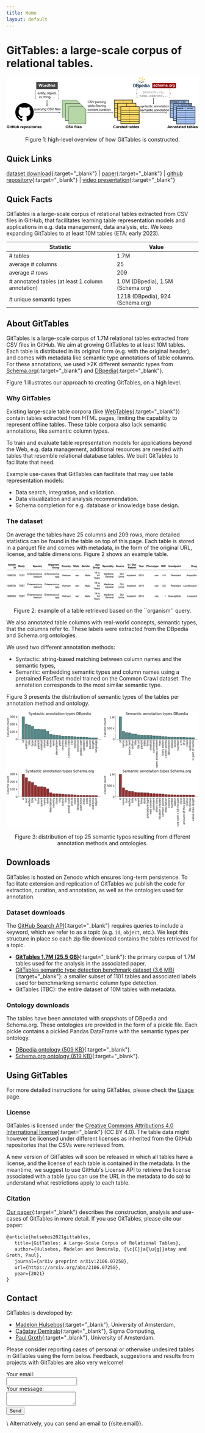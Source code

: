 ```yaml
---
title: Home
layout: default
---
```


# GitTables: a large-scale corpus of relational tables.

<p align="center">
    <img src="images/GitTables_pipeline.png"/>
    <figcaption style="text-align:center">Figure 1: high-level overview of how GitTables is constructed.</figcaption>
</p>


## **Quick Links**

 <!-- prettier-ignore -->
[dataset download](https://zenodo.org/record/4943312#.YMcUlzYzZ4I){:target="_blank"} | [paper](https://arxiv.org/pdf/2106.07258){:target="_blank"} | [github repository](https://github.com/madelonhulsebos/gittables){:target="_blank"} | [video presentation](https://www.youtube.com/watch?v=jEBKcmdIFzw){:target="_blank"}


## **Quick Facts**

GitTables is a large-scale corpus of relational tables extracted from CSV files in GitHub, that facilitates learning table representation models and applications in e.g. data management, data analysis, etc. We keep expanding GitTables to at least 10M tables (ETA: early 2023).

| Statistic                                          | Value                             |
|----------------------------------------------------|-----------------------------------|
| # tables                                           | 1.7M                              |
| average # columns                                  | 25                                |
| average # rows                                     | 209                               |
| # annotated tables (at least 1 column annotation)  | 1.0M (DBpedia), 1.5M (Schema.org) |
| # unique semantic types                            | 1218 (DBpedia), 924 (Schema.org)  |


## **About GitTables**

GitTables is a large-scale corpus of 1.7M relational tables extracted from CSV files in GitHub. We aim at growing GitTables to at least 10M tables. Each table is distributed in its original form (e.g. with the original header), and comes with metadata like semantic type annotations of table columns. For these annotations, we used >2K different semantic types from [Schema.org](https://schema.org/){:target="_blank"} and [DBpedia](https://www.dbpedia.org/resources/ontology/){:target="_blank"}.

Figure 1 illustrates our approach to creating GitTables, on a high level.


### Why GitTables

Existing large-scale table corpora (like [WebTables](http://webdatacommons.org/webtables/){:target="_blank"}) contain tables extracted from HTML pages, limiting the capability to represent offline tables. These table corpora also lack semantic annotations, like semantic column types.

To train and evaluate table representation models for applications beyond the Web, e.g. data management, additional resources are needed with tables that resemble relational database tables. We built GitTables to facilitate that need.

Example use-cases that GitTables can facilitate that may use table representation models:

- Data search, integration, and validation.
- Data visualization and analysis recommendation.
- Schema completion for e.g. database or knowledge base design.

 
### The dataset

On average the tables have 25 columns and 209 rows, more detailed statistics can be found in the table on top of this page. Each table is stored in a parquet file and comes with metadata, in the form of the original URL, license, and table dimensions. Figure 2 shows an example table.

<p align="center">
    <img src="images/organism_table.png"/>
    <figcaption style="text-align:center">Figure 2: example of a table retrieved based on the ``organism'' query.</figcaption>
</p>

We also annotated table columns with real-world concepts, semantic types, that the columns refer to. These labels were extracted from the DBpedia and Schema.org ontologies.

We used two different annotation methods:
- Syntactic: string-based matching between column names and the semantic types,
- Semantic: embedding semantic types and column names using a pretrained FastText model trained on the Common Crawl dataset. The annotation corresponds to the most similar semantic type.

Figure 3 presents the distribution of semantic types of the tables per annotation method and ontology.

<p align="center">
    <img src="images/column_types_distributions_total.png"/>
    <figcaption style="text-align:center">Figure 3: distribution of top 25 semantic types resulting from different annotation methods and ontologies.</figcaption>
</p>


## **Downloads**

GitTables is hosted on Zenodo which ensures long-term persistence. To facilitate extension and replication of GitTables we publish the code for extraction, curation, and annotation, as well as the ontologies used for annotation.

### Dataset downloads

The [GitHub Search API](https://docs.github.com/en/search-github/searching-on-github/searching-code){:target="_blank"} requires queries to include a keyword, which we refer to as a topic (e.g. ``id``, ``object``, etc.). We kept this structure in place so each zip file download contains the tables retrieved for a topic.

- [**GitTables 1.7M (25.5 GB)**](https://zenodo.org/record/4943312#.YMcUlzYzZ4I){:target="_blank"}: the primary corpus of 1.7M tables used for the analysis in the associated paper.
- [GitTables semantic type detection benchmark dataset (3.6 MB)](https://zenodo.org/record/5706316#.YgPNpn3MJ4I){:target="_blank"}: a smaller subset of 1101 tables and associated labels used for benchmarking semantic column type detection.
- GitTables (TBC): the entire dataset of 10M tables with metadata.


### Ontology downloads
The tables have been annotated with snapshots of DBpedia and Schema.org. These ontologies are provided in the form of a pickle file. Each pickle contains a pickled Pandas DataFrame with the semantic types per ontology.

- [DBpedia ontology (509 KB)](assets/dbpedia_20210528.pkl){:target="_blank"}.
- [Schema.org ontology (619 KB)](assets/schema_20210528.pkl){:target="_blank"}.


## **Using GitTables**

For more detailed instructions for using GitTables, please check the [Usage](usage.md) page.

### License
GitTables is licensed under the [Creative Commons Attributions 4.0 International license](https://creativecommons.org/licenses/by/4.0/){:target="_blank"} (CC BY 4.0). The table data might however be licensed under different licenses as inherited from the GitHub repositories that the CSVs were retrieved from. 

A new version of GitTables will soon be released in which all tables have a license, and the license of each table is contained in the metadata. In the meantime, we suggest to use GitHub's License API to retrieve the license associated with a table (you can use the URL in the metadata to do so) to understand what restrictions apply to each table.


### Citation
[Our paper](https://arxiv.org/pdf/2106.07258.pdf){:target="_blank"} describes the construction, analysis and use-cases of GitTables in more detail.
If you use GitTables, please cite our paper:

```
@article{hulsebos2021gittables,
   title={GitTables: A Large-Scale Corpus of Relational Tables},
   author={Hulsebos, Madelon and Demiralp, {\c{C}}a{\u{g}}atay and Groth, Paul},
   journal={arXiv preprint arXiv:2106.07258},
   url={https://arxiv.org/abs/2106.07258},
   year={2021}
}
```


## **Contact**

GitTables is developed by:
- [Madelon Hulsebos](https://madelonhulsebos.github.io){:target="_blank"}, University of Amsterdam,
- [Çağatay Demiralp](https://hci.stanford.edu/~cagatay/){:target="_blank"}, Sigma Computing,
- [Paul Groth](http://pgroth.com){:target="_blank"}, University of Amsterdam.

Please consider reporting cases of personal or otherwise undesired tables in GitTables using the form below.
Feedback, suggestions and results from projects with GitTables are also very welcome!

<form
  action="https://formspree.io/f/xzbygjng"
  method="POST"
>
  <label>
    Your email:
    <br>
    <input type="email" name="_replyto">
  </label>
  <br>
  <label>
    Your message:
    <br>
    <textarea name="message"></textarea>
  </label>
  <br>
  <button type="submit">Send</button>
</form>

\\
Alternatively, you can send an email to {{site.email}}.
